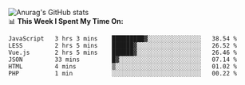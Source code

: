 
![Anurag's GitHub stats](https://github-readme-stats.vercel.app/api?username=supergczh&show_icons=true&theme=radical)
<br />
📊 **This Week I Spent My Time On:**

<!--START_SECTION:waka-->

```text
JavaScript   3 hrs 3 mins    █████████▓░░░░░░░░░░░░░░░   38.54 %
LESS         2 hrs 5 mins    ██████▓░░░░░░░░░░░░░░░░░░   26.52 %
Vue.js       2 hrs 5 mins    ██████▓░░░░░░░░░░░░░░░░░░   26.46 %
JSON         33 mins         █▓░░░░░░░░░░░░░░░░░░░░░░░   07.14 %
HTML         4 mins          ▒░░░░░░░░░░░░░░░░░░░░░░░░   01.02 %
PHP          1 min           ░░░░░░░░░░░░░░░░░░░░░░░░░   00.22 %
```

<!--END_SECTION:waka-->
